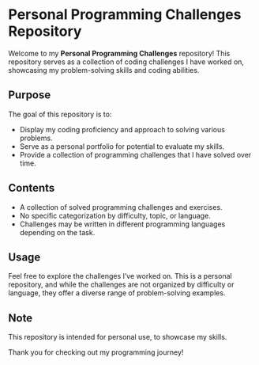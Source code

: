 # Personal Programming Challenges Repository

Welcome to my **Personal Programming Challenges** repository! This repository serves as a collection of coding challenges I have worked on, showcasing my problem-solving skills and coding abilities.

## Purpose
The goal of this repository is to:
- Display my coding proficiency and approach to solving various problems.
- Serve as a personal portfolio for potential to evaluate my skills.
- Provide a collection of programming challenges that I have solved over time.

## Contents
- A collection of solved programming challenges and exercises.
- No specific categorization by difficulty, topic, or language.
- Challenges may be written in different programming languages depending on the task.

## Usage
Feel free to explore the challenges I’ve worked on. This is a personal repository, and while the challenges are not organized by difficulty or language, they offer a diverse range of problem-solving examples.

## Note
This repository is intended for personal use, to showcase my skills.

Thank you for checking out my programming journey!
